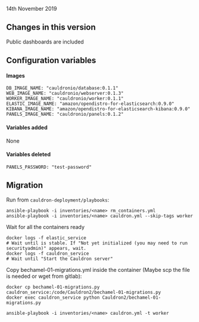 14th November 2019


## Changes in this version
Public dashboards are included


## Configuration variables

#### Images
```
DB_IMAGE_NAME: "cauldronio/database:0.1.1"
WEB_IMAGE_NAME: "cauldronio/webserver:0.1.3"
WORKER_IMAGE_NAME: "cauldronio/worker:0.1.1"
ELASTIC_IMAGE_NAME: "amazon/opendistro-for-elasticsearch:0.9.0"
KIBANA_IMAGE_NAME: "amazon/opendistro-for-elasticsearch-kibana:0.9.0"
PANELS_IMAGE_NAME: "cauldronio/panels:0.1.2"
```
#### Variables added
None

#### Variables deleted
```
PANELS_PASSWORD: "test-password"
```

## Migration
Run from `cauldron-deployment/playbooks`:
```
ansible-playbook -i inventories/<name> rm_containers.yml
ansible-playbook -i inventories/<name> cauldron.yml --skip-tags worker
```

Wait for all the containers ready
```
docker logs -f elastic_service
# Wait until is stable. If "Not yet initialized (you may need to run securityadmin)" appears, wait.
docker logs -f cauldron_service
# Wait until "Start the Cauldron server"
```

Copy bechamel-01-migrations.yml inside the container (Maybe scp the file is needed or wget from gitlab):
```
docker cp bechamel-01-migrations.py cauldron_service:/code/Cauldron2/bechamel-01-migrations.py
docker exec cauldron_service python Cauldron2/bechamel-01-migrations.py
```

```
ansible-playbook -i inventories/<name> cauldron.yml -t worker
```
